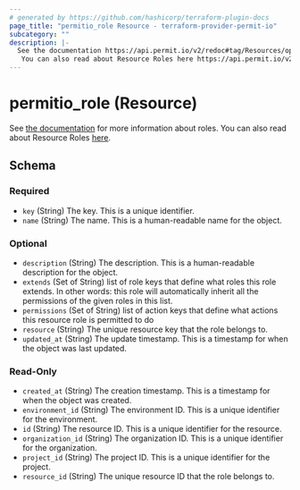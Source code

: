 ```yaml
---
# generated by https://github.com/hashicorp/terraform-plugin-docs
page_title: "permitio_role Resource - terraform-provider-permit-io"
subcategory: ""
description: |-
  See the documentation https://api.permit.io/v2/redoc#tag/Resources/operation/create_resource for more information about roles.
   You can also read about Resource Roles here https://api.permit.io/v2/redoc#tag/Resource-Roles/operation/create_resource_role.
---
```


# permitio_role (Resource)

See [the documentation](https://api.permit.io/v2/redoc#tag/Resources/operation/create_resource) for more information about roles.
 You can also read about Resource Roles [here](https://api.permit.io/v2/redoc#tag/Resource-Roles/operation/create_resource_role).



<!-- schema generated by tfplugindocs -->
## Schema

### Required

- `key` (String) The key. This is a unique identifier.
- `name` (String) The name. This is a human-readable name for the object.

### Optional

- `description` (String) The description. This is a human-readable description for the object.
- `extends` (Set of String) list of role keys that define what roles this role extends. In other words: this role will automatically inherit all the permissions of the given roles in this list.
- `permissions` (Set of String) list of action keys that define what actions this resource role is permitted to do
- `resource` (String) The unique resource key that the role belongs to.
- `updated_at` (String) The update timestamp. This is a timestamp for when the object was last updated.

### Read-Only

- `created_at` (String) The creation timestamp. This is a timestamp for when the object was created.
- `environment_id` (String) The environment ID. This is a unique identifier for the environment.
- `id` (String) The resource ID. This is a unique identifier for the resource.
- `organization_id` (String) The organization ID. This is a unique identifier for the organization.
- `project_id` (String) The project ID. This is a unique identifier for the project.
- `resource_id` (String) The unique resource ID that the role belongs to.
